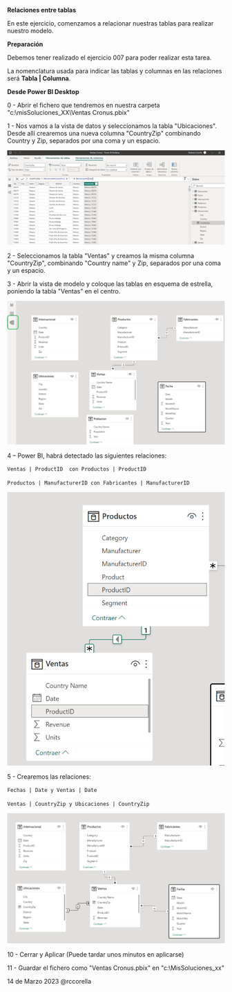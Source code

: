 ﻿

**Relaciones entre tablas**

En este ejercicio, comenzamos a relacionar nuestras tablas para realizar nuestro modelo.



**Preparación**


Debemos tener realizado el ejercicio 007 para poder realizar esta tarea.

La nomenclatura usada para indicar las tablas y columnas en las relaciones será **Tabla | Columna**.




**Desde Power BI Desktop**

0 - Abrir el fichero que tendremos en nuestra carpeta "c:\misSoluciones_XX\Ventas Cronus.pbix" 


1 - Nos vamos a la vista de datos y seleccionamos la tabla "Ubicaciones".  Desde allí crearemos una nueva columna "CountryZip" combinando Country y Zip, separados por una coma y un espacio.

![](Recursos/columnacalculada.png)

2 - Seleccionamos la tabla "Ventas" y creamos la misma columna "CountryZip", combinando "Country name" y Zip, separados por una coma y un espacio.

3 - Abrir la vista de modelo y coloque las tablas en esquema de estrella, poniendo la tabla "Ventas" en el centro.

![](Recursos/estrella.png)


4 – Power BI, habrá detectado las siguientes relaciones:

	Ventas | ProductID  con Productos | ProductID
	
	Productos | ManufacturerID con Fabricantes | ManufacturerID
	
![](Recursos/productoventas.png)	


5 - Crearemos las relaciones:

	Fechas | Date y Ventas | Date
	
	Ventas | CountryZip y Ubicaciones | CountryZip
	
	

![](Recursos/final.png)
 
	



10 - Cerrar y Aplicar (Puede tardar unos minutos en aplicarse)

11 - Guardar el fichero como "Ventas Cronus.pbix" en "c:\MisSoluciones_xx\" 




14 de Marzo 2023        @rccorella
